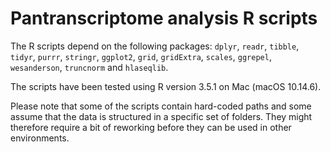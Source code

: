 # Pantranscriptome analysis R scripts

The R scripts depend on the following packages: `dplyr`, `readr`, `tibble`, `tidyr`, `purrr`, `stringr`, `ggplot2`, `grid`, `gridExtra`, `scales`, `ggrepel`, `wesanderson`, `truncnorm` and `hlaseqlib`.

The scripts have been tested using R version 3.5.1 on Mac (macOS 10.14.6).

Please note that some of the scripts contain hard-coded paths and some assume that the data is structured in a specific set of folders. They might therefore require a bit of reworking before they can be used in other environments.

